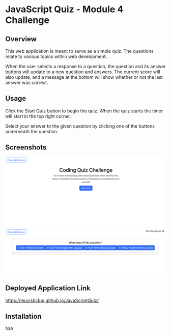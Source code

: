 # JavaScript Quiz - Module 4 Challenge

## Overview
This web application is meant to serve as a simple quiz. The questions relate to various topics within web development. 

When the user selects a response to a question, the question and its answer buttons will update to a new question and answers. The current score will also update, and a message at the bottom will show whether or not the last answer was correct.

## Usage
Click the Start Quiz button to begin the quiz. When the quiz starts the timer will start in the top right corner.

Select your answer to the given question by clicking one of the buttons underneath the question.

## Screenshots
![Screenshot of finished project homepage](./assets/screenshots/Home_Screenshot.png)
![Screenshot of first quiz question with answer buttons and active timer](./assets/screenshots/First_Question.png)

## Deployed Application Link
https://leucisticboi.github.io/JavaScriptQuiz/

## Installation
N/A

